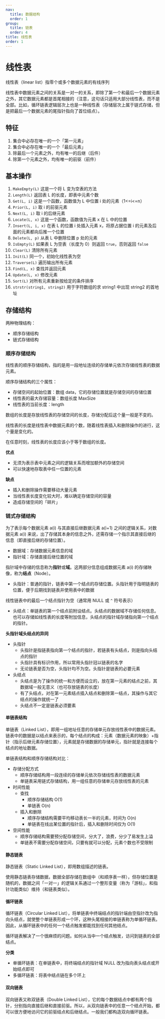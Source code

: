 ```yaml
---
nav:
  title: 数据结构
  order: 1
group:
  title: 链表
  order: 4
title: 线性表
order: 1
---
```


# 线性表

线性表（linear list）指零个或多个数据元素的有线序列

线性表中数据元素之间的关系是一对一的关系，即除了第一个和最后一个数据元素之外，其它数据元素都是首尾相接的（注意，这句话只适用大部分线性表，而不是全部。比如，循环链表逻辑层次上也是一种线性表（存储层次上属于链式存储，但是把最后一个数据元素的尾指针指向了首位结点）。

## 特征

1. 集合中必存在唯一的一个「第一元素」
2. 集合中必存在唯一的一个「最后元素」
3. 除最后一个元素之外，均有唯一的后继（后件）
4. 除第一个元素之外，均有唯一的前驱（前件）

## 基本操作

1. `MakeEmpty(L)` 这是一个将 L 变为空表的方法
2. `Length(L)` 返回表 L 的长度，即表中元素个数
3. `Get(L, i)` 这是一个函数，函数值为 L 中位置 i 处的元素（1<=i<=n）
4. `Prior(L, i)` 取 i 的前驱元素
5. `Next(L, i)` 取 i 的后继元素
6. `Locate(L, x)` 这是一个函数，函数值为元素 x 在 L 中的位置
7. `Insert(L, i, x)` 在表 L 的位置 i 处插入元素 x，将原占据位置 i 的元素及后面的元素都向后推一个位置
8. `Delete(L, p)` 从表 L 中删除位置 p 处的元素
9. `IsEmpty(L)` 如果表 L 为空表（长度为 0）则返回 `true`，否则返回 `false`
10. `Clear(L)` 清除所有元素
11. `Init(L)` 同一个，初始化线性表为空
12. `Traverse(L)` 遍历输出所有元素
13. `Find(L, x)` 查找并返回元素
14. `Update(L, x)` 修改元素
15. `Sort(L)` 对所有元素重新按给定的条件排序
16. `strstr(string1, string2)` 用于字符数组的求 string1 中出现 string2 的首地址

## 存储结构

两种物理结构：

- 顺序存储结构
- 链式存储结构

### 顺序存储结构

线性表的顺序存储结构，指的是用一段地址连续的存储单元依次存储线性表的数据元素。

顺序存储结构的三个属性：

- 存储空间的起始位置：数组 data，它的存储位置就是存储空间的存储位置
- 线性表的最大存储容量：数组长度 MaxSize
- 线性表的当前长度：length

数组的长度是存放线性表的存储空间的长度，存储分配后这个量一般是不变的。

线性表的长度是线性表中数据元素的个数，随着线性表插入和删除操作的进行，这个量是变化的。

在任意时刻，线性表的长度应该小于等于数组的长度。

**优点**

- 无须为表示表中元素之间的逻辑关系而增加额外的存储空间
- 可以快速地存取表中任一位置的元素

**缺点**

- 插入和删除操作需要移动大量元素
- 当线性表长度变化较大时，难以确定存储空间的容量
- 造成存储空间的「碎片」

### 链式存储结构

为了表示每个数据元素 a(i) 与其直接后继数据元素 a(i+1) 之间的逻辑关系，对数据元素 a(i) 来说，出了存储其本身的信息之外，还需存储一个指示其直接后继的信息（即直接后继的存储位置）。

- 数据域：存储数据元素信息的域
- 指针域：存储直接后继位置的域

指针域中存储的信息称为**指针**或**域**。这两部分信息组成数据元素 a(i) 的存储映像，称为**结点**（Node）。

- 头指针：普通的指针，链表中第一个结点的存储位置。头指针用于指明链表的位置，便于后期找到链表并使用表中的数据

线性链表中的最后一个结点指针为空（通常用 NULL 或 `^` 符号表示）

- 头结点：单链表的第一个结点前附设结点。头结点的数据域不存储任何信息。也可以存储如线性表的长度等附加信息，头结点的指针域存储指向第一个结点的指针。

**头指针域头结点的异同**

- 头指针
  - 头指针是指链表指向第一个结点的指针，若链表有头结点，则是指向头结点的指针
  - 头指针具有标识作用，所以常用头指针冠以链表的名字
  - 无论链表是否为空，头指针均不为空。头指针是链表的必要元素
- 头结点
  - 头结点是为了操作的统一和方便而设立的，放在第一元素的结点之前，其数据域一般无意义（也可存放链表的长度）
  - 有了头结点，对在第一元素结点插入结点和删除第一结点，其操作与其它结点的操作就统一了
  - 头结点不一定是链表必须要素

#### 单链表结构

单链表（Linked List），即用一组地址任意的存储单元存放线性表中的数据元素。链表中的数据是以结点来表示的，每个结点的构成：元素（数据元素的映象）+指针（指示后继元素存储位置），元素就是存储数据的存储单元，指针就是连接每个结点的地址数据。

单链表结构和顺序存储结构对比：

- 存储分配方式
  - 顺序存储结构用一段连续的存储单元依次存储线性表的数据元素
  - 单链表采用链式存储结构，用一组任意的存储单元存放线性表的元素
- 时间性能
  - 查找
    - 顺序存储结构 O(1)
    - 单链表 O(n)
  - 插入和删除
    - 顺序存储结构需要平均移动表长一半的元素，时间为 O(n)
    - 单链表在线出某位置的指针后，插入和删除时间仅为 O(1)
- 空间性能
  - 顺序存储结构需要预分配存储空间，分大了，浪费，分少了易发生上溢
  - 单链表不需要分配存储空间，只要有就可以分配，元素个数也不受限制

#### 静态链表

静态链表（Static Linked List），即用数组描述的链表。

使用静态链表存储数据，数据全部存储在数组中（和顺序表一样），但存储位置是随机的，数据之间「一对一」的逻辑关系通过一个整形变量（称为「游标」，和指针功能类似）维持（和链表类似）。

#### 循环链表

循环链表（Circular Linked List），将单链表中终端结点的指针端由空指针改为指向头结点，就使整个单链表形成一个环，这种头尾相接的单链表称为单循环链表。因此，从循环链表中的任何一个结点触发都能找到任何其他结点。

循环链表解决了一个很麻烦的问题。如何从当中一个结点触发，访问到链表的全部结点。

**分类**

- 单循环链表：在单链表中，将终端结点的指针域 NULL 改为指向表头结点或开始结点即可
- 多循环链表：将表中结点链在多个环上

#### 双向链表

双向链表又称双链表（Double Linked List），它的每个数据结点中都有两个指针，分别指向直接后继和直接前驱。所以，从双向链表中的任意一个结点开始，都可以很方便地访问它的前驱结点和后继结点。一般我们都构造双向循环链表。
